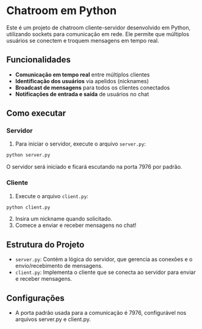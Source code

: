 # Chatroom em Python
Este é um projeto de chatroom cliente-servidor desenvolvido em Python, utilizando sockets para comunicação em rede. Ele permite que múltiplos usuários se conectem e troquem mensagens em tempo real.

## Funcionalidades
-   **Comunicação em tempo real** entre múltiplos clientes
-   **Identificação dos usuários** via apelidos (nicknames)
-   **Broadcast de mensagens** para todos os clientes conectados
-   **Notificações de entrada e saída** de usuários no chat

## Como executar
### Servidor
1. Para iniciar o servidor, execute o arquivo `server.py`:
```bash
python server.py
```
O servidor será iniciado e ficará escutando na porta 7976 por padrão.

### Cliente
1. Execute o arquivo `client.py`:
```bash
python client.py
```
2. Insira um nickname quando solicitado.
3. Comece a enviar e receber mensagens no chat!

## Estrutura do Projeto
- `server.py`: Contém a lógica do servidor, que gerencia as conexões e o envio/recebimento de mensagens.
- `client.py`: Implementa o cliente que se conecta ao servidor para enviar e receber mensagens.

## Configurações
- A porta padrão usada para a comunicação é 7976, configurável nos arquivos server.py e client.py.
